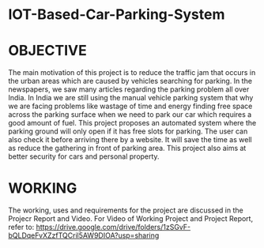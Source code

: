 # IOT-Based-Car-Parking-System


# OBJECTIVE
The main motivation of this project is to reduce the traffic jam that occurs in the urban areas which are caused by vehicles searching for parking. In the newspapers, we saw many articles regarding the parking problem all over India. In India we are still using the manual vehicle parking system that why we are facing problems like wastage of time and energy finding free space across the parking surface when we need to park our car which requires a good amount of fuel. This project proposes an automated system where the parking ground will only open if it has free slots for parking. The user can also check it before arriving there by a website. It will save the time as well as reduce the gathering in front of parking area. This project also aims at better security for cars and personal property.

# WORKING
The working, uses and requirements for the project are discussed in the Projecr Report and Video.
For Video of Working Project and Project Report, refer to:
https://drive.google.com/drive/folders/1zSGvF-bQLDqeFvXZzfTQCril5AW9DIOA?usp=sharing
